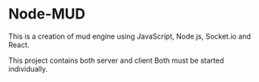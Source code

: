 # Node-MUD

This is a creation of mud engine using JavaScript, Node.js, Socket.io and React.

This project contains both server and client
Both must be started individually.


